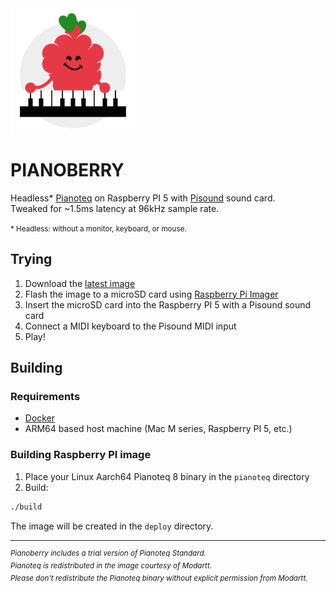 <img src="assets/logo.svg" width="200" height="200" />

PIANOBERRY
==========


Headless* [Pianoteq](https://www.modartt.com/pianoteq_overview) on Raspberry PI 5 with [Pisound](https://blokas.io/pisound/) sound card.  
Tweaked for ~1.5ms latency at 96kHz sample rate.

<small>* Headless: without a monitor, keyboard, or mouse.</small>

## Trying

1. Download the [latest image](https://github.com/elektrofon/pianoberry/releases/latest)
2. Flash the image to a microSD card using [Raspberry Pi Imager](https://www.raspberrypi.org/software/)
3. Insert the microSD card into the Raspberry PI 5 with a Pisound sound card
4. Connect a MIDI keyboard to the Pisound MIDI input
5. Play!

## Building

### Requirements

- [Docker](https://docs.docker.com/get-docker/)
- ARM64 based host machine (Mac M series, Raspberry PI 5, etc.)

### Building Raspberry PI image

1. Place your Linux Aarch64 Pianoteq 8 binary in the `pianoteq` directory
2. Build:

```bash
./build
```

The image will be created in the `deploy` directory.

---

<i><sup>
Pianoberry includes a trial version of Pianoteq Standard.  
Pianoteq is redistributed in the image courtesy of Modartt.  
Please don't redistribute the Pianoteq binary without explicit permission from Modartt.
</sup></i>
